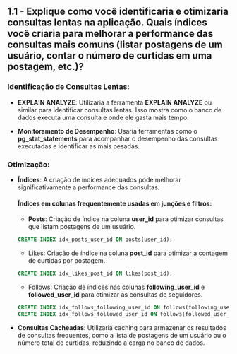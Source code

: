 ## 1.1 - Explique como você identificaria e otimizaria consultas lentas na aplicação. Quais índices você criaria para melhorar a performance das consultas mais comuns (listar postagens de um usuário, contar o número de curtidas em uma postagem, etc.)?

### Identificação de Consultas Lentas:
- **EXPLAIN ANALYZE**: Utilizaria a ferramenta **EXPLAIN ANALYZE** ou similar para identificar consultas lentas. Isso mostra como o banco de dados executa uma consulta e onde ele gasta mais tempo.
  
- **Monitoramento de Desempenho**: Usaria ferramentas como o **pg_stat_statements** para acompanhar o desempenho das consultas executadas e identificar as mais pesadas.

### Otimização:
- **Índices**: A criação de índices adequados pode melhorar significativamente a performance das consultas.

  #### Índices em colunas frequentemente usadas em junções e filtros:
  - **Posts**: Criação de índice na coluna **user_id** para otimizar consultas que listam postagens de um usuário.
  ```sql
  CREATE INDEX idx_posts_user_id ON posts(user_id);
  ```
  - Likes: Criação de índice na coluna **post_id** para otimizar a contagem de curtidas por postagem.
  ```sql
  CREATE INDEX idx_likes_post_id ON likes(post_id);
  ```
  - Follows: Criação de índices nas colunas **following_user_id** e **followed_user_id** para otimizar as consultas de seguidores.
  ```sql
  CREATE INDEX idx_follows_following_user_id ON follows(following_user_id);
  CREATE INDEX idx_follows_followed_user_id ON follows(followed_user_id);
  ```
- **Consultas Cacheadas**: Utilizaria caching para armazenar os resultados de consultas frequentes, como a lista de postagens de um usuário ou o número total de curtidas, reduzindo a carga no banco de dados.